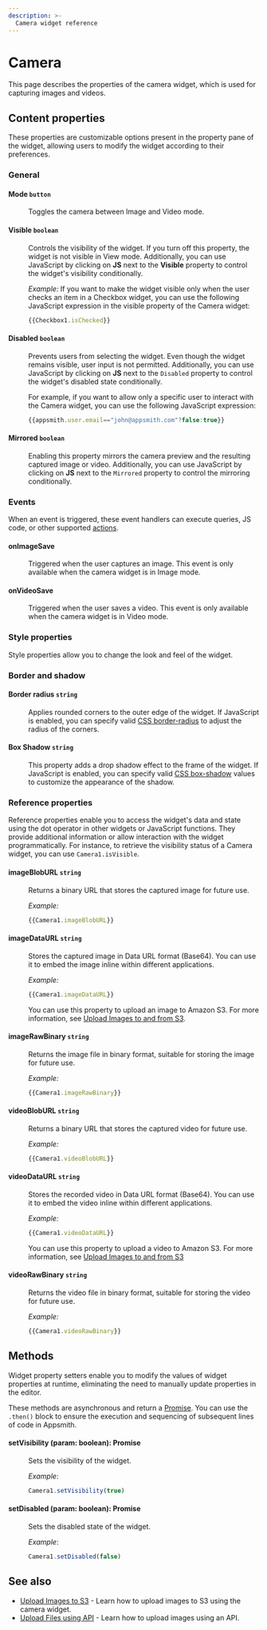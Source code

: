 ```yaml
---
description: >-
  Camera widget reference
---
```


# Camera

This page describes the properties of the camera widget, which is used for capturing images and videos.

<ZoomImage src="/img/cam-image.png" alt="Camera widget" caption="Using the Camera widget" />

## Content properties

These properties are customizable options present in the property pane of the widget, allowing users to modify the widget according to their preferences.

### General

#### Mode `button`

<dd>

Toggles the camera between Image and Video mode.

</dd>

#### Visible `boolean`

<dd>

Controls the visibility of the widget. If you turn off this property, the widget is not visible in View mode. Additionally, you can use JavaScript by clicking on **JS** next to the **Visible** property to control the widget's visibility conditionally.

*Example:*  If you want to make the widget visible only when the user checks an item in a Checkbox widget, you can use the following JavaScript expression in the visible property of the Camera widget:

```js
{{Checkbox1.isChecked}}
```

</dd>

#### Disabled `boolean`

<dd>

Prevents users from selecting the widget. Even though the widget remains visible, user input is not permitted. Additionally, you can use JavaScript by clicking on **JS** next to the `Disabled` property to control the widget's disabled state conditionally.

For example, if you want to allow only a specific user to interact with the Camera widget, you can use the following JavaScript expression: 
```js
{{appsmith.user.email=="john@appsmith.com"?false:true}}
```

</dd>

#### Mirrored `boolean`

<dd>

Enabling this property mirrors the camera preview and the resulting captured image or video. Additionally, you can use JavaScript by clicking on **JS** next to the `Mirrored` property to control the mirroring conditionally.

</dd>

### Events 

When an event is triggered, these event handlers can execute queries, JS code, or other supported [actions](/reference/appsmith-framework/widget-actions).

#### onImageSave

<dd>

Triggered when the user captures an image. This event is only available when the camera widget is in Image mode.

</dd>

#### onVideoSave

<dd>

Triggered when the user saves a video. This event is only available when the camera widget is in Video mode.

</dd>

### Style properties

Style properties allow you to change the look and feel of the widget.

### Border and shadow

#### Border radius `string`

<dd>

Applies rounded corners to the outer edge of the widget. If JavaScript is enabled, you can specify valid [CSS border-radius](https://developer.mozilla.org/en-US/docs/Web/CSS/border-radius) to adjust the radius of the corners.

</dd>

#### Box Shadow `string`
 

<dd>

This property adds a drop shadow effect to the frame of the widget. If JavaScript is enabled, you can specify valid [CSS box-shadow](https://developer.mozilla.org/en-US/docs/Web/CSS/box-shadow) values to customize the appearance of the shadow.

</dd>

### Reference properties 

Reference properties enable you to access the widget's data and state using the dot operator in other widgets or JavaScript functions. They provide additional information or allow interaction with the widget programmatically. For instance, to retrieve the visibility status of a Camera widget, you can use `Camera1.isVisible`.

#### imageBlobURL `string`

<dd>

Returns a binary URL that stores the captured image for future use.

*Example:*

```js
{{Camera1.imageBlobURL}}
```

</dd>

#### imageDataURL `string`

<dd>

Stores the captured image in Data URL format (Base64). You can use it to embed the image inline within different applications. 

*Example:*

```js
{{Camera1.imageDataURL}}
```

You can use this property to upload an image to Amazon S3. For more information, see [Upload Images to and from S3](/connect-data/how-to-guides/how-to-use-the-camera-image-widget-to-upload-download-images).

</dd>

#### imageRawBinary `string`

<dd>

Returns the image file in binary format, suitable for storing the image for future use.

*Example:*

```js
{{Camera1.imageRawBinary}}
```

</dd>

#### videoBlobURL `string`

<dd>

Returns a binary URL that stores the captured video for future use.

*Example:*

```js
{{Camera1.videoBlobURL}}
```

</dd>

#### videoDataURL `string`

<dd>

Stores the recorded video in Data URL format (Base64). You can use it to embed the video inline within different applications.

*Example:*

```js
{{Camera1.videoDataURL}}
```

You can use this property to upload a video to Amazon S3. For more information, see [Upload Images to and from S3](/connect-data/how-to-guides/how-to-upload-to-s3)

</dd>

#### videoRawBinary `string`

<dd>

Returns the video file in binary format, suitable for storing the video for future use.

*Example:*

```js
{{Camera1.videoRawBinary}}
```

</dd>

## Methods

Widget property setters enable you to modify the values of widget properties at runtime, eliminating the need to manually update properties in the editor.

These methods are asynchronous and return a [Promise](/core-concepts/writing-code/javascript-promises#using-promises-in-appsmith). You can use the `.then()` block to ensure the execution and sequencing of subsequent lines of code in Appsmith.


#### setVisibility (param: boolean): Promise

<dd>

Sets the visibility of the widget.

*Example*:

```js
Camera1.setVisibility(true)
```

</dd>


#### setDisabled (param: boolean): Promise

<dd>

Sets the disabled state of the widget.

*Example*:

```js
Camera1.setDisabled(false)
```

</dd>


## See also

- [Upload Images to S3](/connect-data/how-to-guides/how-to-upload-to-s3) - Learn how to upload images to S3 using the camera widget.
- [Upload Files using API](/build-apps/how-to-guides/Send-Filepicker-Data-with-API-Requests) - Learn how to upload images using an API.

